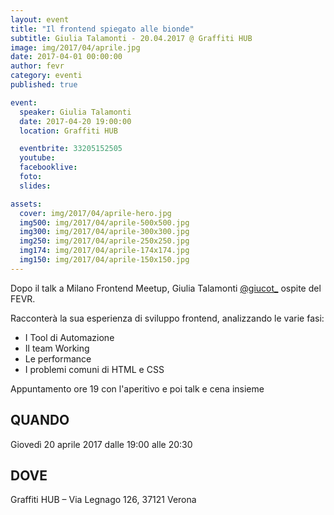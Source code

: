 ```yaml
---
layout: event
title: "Il frontend spiegato alle bionde"
subtitle: Giulia Talamonti - 20.04.2017 @ Graffiti HUB
image: img/2017/04/aprile.jpg
date: 2017-04-01 00:00:00
author: fevr
category: eventi
published: true

event:
  speaker: Giulia Talamonti
  date: 2017-04-20 19:00:00
  location: Graffiti HUB

  eventbrite: 33205152505
  youtube:
  facebooklive: 
  foto: 
  slides:

assets:
  cover: img/2017/04/aprile-hero.jpg
  img500: img/2017/04/aprile-500x500.jpg
  img300: img/2017/04/aprile-300x300.jpg
  img250: img/2017/04/aprile-250x250.jpg
  img174: img/2017/04/aprile-174x174.jpg
  img150: img/2017/04/aprile-150x150.jpg
---
```


Dopo il talk a Milano Frontend Meetup, Giulia Talamonti [@giucot_](https://twitter.com/@giucot_) ospite del FEVR.

Racconterà la sua esperienza di sviluppo frontend, analizzando le varie fasi:

- I Tool di Automazione
- Il team Working
- Le performance
- I problemi comuni di HTML e CSS

Appuntamento ore 19 con l'aperitivo e poi talk e cena insieme

## QUANDO

Giovedì 20 aprile 2017 dalle 19:00 alle 20:30

## DOVE

Graffiti HUB – Via Legnago 126, 37121 Verona
